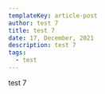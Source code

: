 ```yaml
---
templateKey: article-post
author: test 7
title: test 7
date: 17, December, 2021
description: test 7
tags:
  - test
---
```

test 7